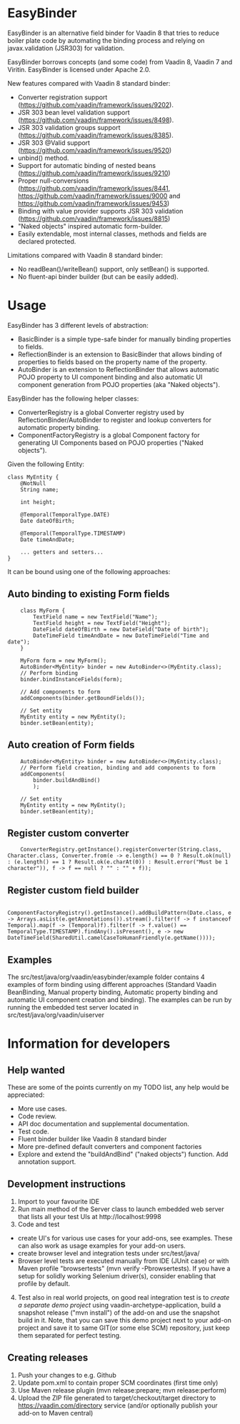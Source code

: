 # EasyBinder

EasyBinder is an alternative field binder for Vaadin 8 that tries to reduce boiler plate code by automating the binding process and relying on javax.validation (JSR303) for validation.

EasyBinder borrows concepts (and some code) from Vaadin 8, Vaadin 7 and Viritin. EasyBinder is licensed under Apache 2.0.

New features compared with Vaadin 8 standard binder:
- Converter registration support (https://github.com/vaadin/framework/issues/9202).
- JSR 303 bean level validation support (https://github.com/vaadin/framework/issues/8498).
- JSR 303 validation groups support (https://github.com/vaadin/framework/issues/8385).
- JSR 303 @Valid support (https://github.com/vaadin/framework/issues/9520)
- unbind() method.
- Support for automatic binding of nested beans (https://github.com/vaadin/framework/issues/9210)
- Proper null-conversions (https://github.com/vaadin/framework/issues/8441, https://github.com/vaadin/framework/issues/9000 and https://github.com/vaadin/framework/issues/9453)
- Binding with value provider supports JSR 303 validation (https://github.com/vaadin/framework/issues/8815)
- "Naked objects" inspired automatic form-builder.
- Easily extendable, most internal classes, methods and fields are declared protected.

Limitations compared with Vaadin 8 standard binder:
- No readBean()/writeBean() support, only setBean() is supported.
- No fluent-api binder builder (but can be easily added).

# Usage

EasyBinder has 3 different levels of abstraction:
- BasicBinder is a simple type-safe binder for manually binding properties to fields. 
- ReflectionBinder is an extension to BasicBinder that allows binding of properties to fields based on the property name of the property.
- AutoBinder is an extension to ReflectionBinder that allows automatic POJO property to UI component binding and also automatic UI component generation from POJO properties (aka "Naked objects").  

EasyBinder has the following helper classes:
- ConverterRegistry is a global Converter registry used by ReflectionBinder/AutoBinder to register and lookup converters for automatic property binding.
- ComponentFactoryRegistry is a global Component factory for generating UI Components based on POJO properties ("Naked objects"). 


Given the following Entity:
```
class MyEntity {
	@NotNull
	String name;
	
	int height;
	
	@Temporal(TemporalType.DATE)	
	Date dateOfBirth;
	
	@Temporal(TemporalType.TIMESTAMP)	
	Date timeAndDate;	
	
	... getters and setters...
}
```
It can be bound using one of the following approaches:
## Auto binding to existing Form fields
```
	class MyForm {
		TextField name = new TextField("Name");
		TextField height = new TextField("Height");
		DateField dateOfBirth = new DateField("Date of birth");
		DateTimeField timeAndDate = new DateTimeField("Time and date"); 
	}

	MyForm form = new MyForm();
 	AutoBinder<MyEntity> binder = new AutoBinder<>(MyEntity.class);
	// Perform binding 	
 	binder.bindInstanceFields(form);
 	
 	// Add components to form
 	addComponents(binder.getBoundFields());
 	
 	// Set entity
   	MyEntity entity = new MyEntity();
   	binder.setBean(entity);
```


## Auto creation of Form fields
```
 	AutoBinder<MyEntity> binder = new AutoBinder<>(MyEntity.class);
	// Perform field creation, binding and add components to form
	addComponents(
		binder.buildAndBind()
		);
	
	// Set entity
   	MyEntity entity = new MyEntity();
   	binder.setBean(entity);
```

## Register custom converter
```
	ConverterRegistry.getInstance().registerConverter(String.class, Character.class, Converter.from(e -> e.length() == 0 ? Result.ok(null) : (e.length() == 1 ? Result.ok(e.charAt(0)) : Result.error("Must be 1 character")), f -> f == null ? "" : "" + f));	
```
## Register custom field builder
```
		ComponentFactoryRegistry().getInstance().addBuildPattern(Date.class, e -> Arrays.asList(e.getAnnotations()).stream().filter(f -> f instanceof Temporal).map(f -> (Temporal)f).filter(f -> f.value() == TemporalType.TIMESTAMP).findAny().isPresent(), e -> new DateTimeField(SharedUtil.camelCaseToHumanFriendly(e.getName())));
```

## Examples

The src/test/java/org/vaadin/easybinder/example folder contains 4 examples of form binding using different approaches (Standard Vaadin BeanBinding, Manual property binding, Automatic property binding and automatic UI component creation and binding).
The examples can be run by running the embedded test server located in src/test/java/org/vaadin/uiserver


# Information for developers

## Help wanted

These are some of the points currently on my TODO list, any help would be appreciated:
- More use cases.
- Code review.
- API doc documentation and supplemental documentation.
- Test code.
- Fluent binder builder like Vaadin 8 standard binder
- More pre-defined default converters and component factories
- Explore and extend the "buildAndBind" ("naked objects") function. Add annotation support.

## Development instructions 

01. Import to your favourite IDE
2. Run main method of the Server class to launch embedded web server that lists all your test UIs at http://localhost:9998
3. Code and test
  * create UI's for various use cases for your add-ons, see examples. These can also work as usage examples for your add-on users.
  * create browser level and integration tests under src/test/java/
  * Browser level tests are executed manually from IDE (JUnit case) or with Maven profile "browsertests" (mvn verify -Pbrowsertests). If you have a setup for solidly working Selenium driver(s), consider enabling that profile by default.
4. Test also in real world projects, on good real integration test is to *create a separate demo project* using vaadin-archetype-application, build a snapshot release ("mvn install") of the add-on and use the snapshot build in it. Note, that you can save this demo project next to your add-on project and save it to same GIT(or some else SCM) repository, just keep them separated for perfect testing.

## Creating releases

1. Push your changes to e.g. Github 
2. Update pom.xml to contain proper SCM coordinates (first time only)
3. Use Maven release plugin (mvn release:prepare; mvn release:perform)
4. Upload the ZIP file generated to target/checkout/target directory to https://vaadin.com/directory service (and/or optionally publish your add-on to Maven central)

